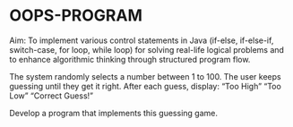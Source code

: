 # OOPS-PROGRAM
Aim: To implement various control statements in Java (if-else, if-else-if, switch-case, for loop, while loop) for solving real-life logical problems and to enhance algorithmic thinking through structured program flow.

The system randomly selects a number between 1 to 100.
The user keeps guessing until they get it right. After each guess, display:
“Too High”
“Too Low”
“Correct Guess!”

Develop a program that implements this guessing game.

